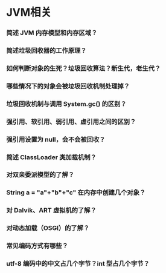 # JVM相关

### 简述 JVM 内存模型和内存区域？

### 简述垃圾回收器的工作原理？
### 如何判断对象的生死？垃圾回收算法？新生代，老生代？
### 哪些情况下的对象会被垃圾回收机制处理掉？
### 垃圾回收机制与调用 System.gc() 的区别？
### 强引用、软引用、弱引用、虚引用之间的区别？
### 强引用设置为 null，会不会被回收？
### 简述 ClassLoader 类加载机制？
### 对双亲委派模型的了解？
### String a = "a"+"b"+"c" 在内存中创建几个对象？
### 对 Dalvik、ART 虚拟机的了解？
### 对动态加载（OSGI）的了解？
### 常见编码方式有哪些？
### utf-8 编码中的中文占几个字节？int 型占几个字节？
